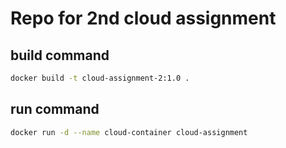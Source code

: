 # Repo for 2nd cloud assignment

## build command
```bash
docker build -t cloud-assignment-2:1.0 .
```

## run command
```bash
docker run -d --name cloud-container cloud-assignment
```